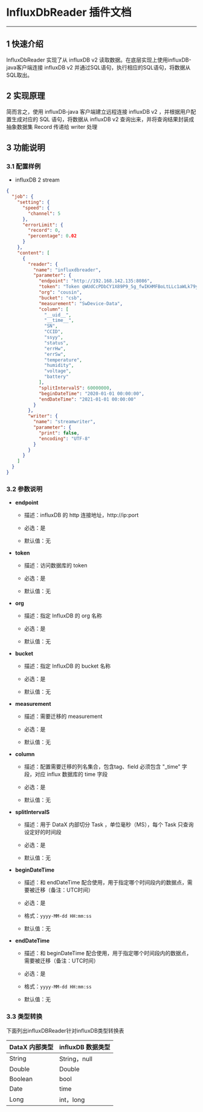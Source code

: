 
# InfluxDbReader 插件文档

___


## 1 快速介绍

InfluxDbReader 实现了从 influxDB v2 读取数据。在底层实现上使用influxDB-java客户端连接 influxDB v2 并通过SQL语句，执行相应的SQL语句，将数据从SQL取出。


## 2 实现原理

简而言之，使用 influxDB-java 客户端建立远程连接 influxDB v2 ，并根据用户配置生成对应的 SQL 语句，将数据从 influxDB v2 查询出来，并将查询结果封装成抽象数据集 Record 传递给 writer 处理


## 3 功能说明

### 3.1 配置样例

* influxDB 2 stream
```json
{
  "job": {
    "setting": {
      "speed": {
        "channel": 5
      },
      "errorLimit": {
        "record": 0,
        "percentage": 0.02
      }
    },
    "content": [
      {
        "reader": {
          "name": "influxdbreader",
          "parameter": {
            "endpoint": "http://192.168.142.135:8086",
            "token": "Token qWUdCcPDbCY1X89P9_5g_fwIKHMFBoLtLLc1aWLk79ydqyBi8HIlLDPkivK4zN_dlw2OqXm7OXXKxMQXxNq2hQ==",
            "org": "cousin",
            "bucket": "csb",
            "measurement": "SwDevice-Data",
            "column": [
              "__uid__",
              "__time__",
              "SN",
              "CCID",
              "ssyy",
              "status",
              "errHw",
              "errSw",
              "temperature",
              "humidity",
              "voltage",
              "battery"
            ],
            "splitIntervalS": 60000000,
            "beginDateTime": "2020-01-01 00:00:00",
            "endDateTime": "2021-01-01 00:00:00"
          }
        },
        "writer": {
          "name": "streamwriter",
          "parameter": {
            "print": false,
            "encoding": "UTF-8"
          }
        }
      }
    ]
  }
}

```

### 3.2 参数说明
* **endpoint**

    * 描述：influxDB 的 http 连接地址，http://ip:port

    * 必选：是 <br />

    * 默认值：无 <br />

* **token**

    * 描述：访问数据库的 token <br />

    * 必选：是 <br />

    * 默认值：无 <br />

* **org**

    * 描述：指定 InfluxDB 的 org 名称 <br />

    * 必选：是 <br />

    * 默认值：无 <br />

* **bucket**

    * 描述：指定 InfluxDB 的 bucket 名称  <br />

    * 必选：是 <br />

    * 默认值：无 <br />

* **measurement**

    * 描述：需要迁移的 measurement  <br />

    * 必选：是 <br />

    * 默认值：无 <br />

* **column**
    * 描述：配置需要迁移的列名集合，包含tag、field
      必须包含 "_time" 字段，对应 influx 数据库的 time 字段

    * 必选：是 <br />

    * 默认值：无 <br />

* **splitIntervalS**
    * 描述：用于 DataX 内部切分 Task ，单位毫秒（MS），每个 Task 只查询设定好的时间段

    * 必选：是 <br />

    * 默认值：无 <br />

* **beginDateTime**
    * 描述：和 endDateTime 配合使用，用于指定哪个时间段内的数据点，需要被迁移（备注：UTC时间）

    * 必选：是

    * 格式：`yyyy-MM-dd HH:mm:ss`

    * 默认值：无

* **endDateTime**
    * 描述：和 beginDateTime 配合使用，用于指定哪个时间段内的数据点，需要被迁移（备注：UTC时间）

    * 必选：是

    * 格式：`yyyy-MM-dd HH:mm:ss`

    * 默认值：无

### 3.3 类型转换

下面列出influxDBReader针对influxDB类型转换表

| DataX 内部类型| influxDB 数据类型    |
| -------- | -----  |
| String   | String，null |
| Double   | Double |
| Boolean   | bool |
| Date   | time |
| Long   | int，long |


